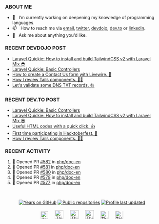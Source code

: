 ### ABOUT ME

- 🔭&nbsp;&nbsp; I’m currently working on deepening my knowledge of programming languages.
- 📫&nbsp;&nbsp; How to reach me via [email], [twitter], [devdojo], [dev.to] or [linkedin].
- 💬&nbsp;&nbsp; Ask me about anything you'd like.

### RECENT DEVDOJO POST

<!-- DEVDOJO-POST-LIST:START -->
- [Laravel Quickie: How to install and build TailwindCSS v2 with Laravel Mix 😎](https://devdojo.com/thinkverse/laravel-quickie-how-to-install-and-build-tailwindcss-v2-with-laravel-mix)
- [Laravel Quickie: Basic Controllers](https://devdojo.com/thinkverse/laravel-quickie-basic-controllers)
- [How to create a Contact Us form with Livewire. 👋](https://devdojo.com/thinkverse/how-to-create-a-contact-us-form-with-livewire)
- [How I review Tails components. 👨‍💼](https://devdojo.com/thinkverse/how-i-review-tails-components)
- [Let&#039;s validate some DNS TXT records. 👍](https://devdojo.com/thinkverse/lets-validate-some-dns-txt-records)
<!-- DEVDOJO-POST-LIST:END -->

### RECENT DEV.TO POST
<!-- BLOG-POST-LIST:START -->
- [Laravel Quickie: Basic Controllers](https://dev.to/thinkverse/laravel-quickie-basic-controllers-4jdj)
- [Laravel Quickie: How to install and build TailwindCSS v2 with Laravel Mix 😎](https://dev.to/thinkverse/laravel-quickie-how-to-install-and-build-tailwindcss-v2-with-laravel-mix-3k81)
- [Useful HTML codes with a quick click. 👍](https://dev.to/thinkverse/useful-html-codes-with-a-quick-click-opi)
- [First time participating in Hacktoberfest. 🎉](https://dev.to/thinkverse/first-time-participating-in-hacktoberfest-ji)
- [How I review Tails components. 👨‍💼](https://dev.to/thinkverse/how-i-review-tails-components-3f9n)
<!-- BLOG-POST-LIST:END -->

### RECENT ACTIVITY
<!--START_SECTION:activity-->
1. 💪 Opened PR [#582](https://github.com/php/doc-en/pull/582) in [php/doc-en](https://github.com/php/doc-en)
2. 💪 Opened PR [#581](https://github.com/php/doc-en/pull/581) in [php/doc-en](https://github.com/php/doc-en)
3. 💪 Opened PR [#580](https://github.com/php/doc-en/pull/580) in [php/doc-en](https://github.com/php/doc-en)
4. 💪 Opened PR [#579](https://github.com/php/doc-en/pull/579) in [php/doc-en](https://github.com/php/doc-en)
5. 💪 Opened PR [#577](https://github.com/php/doc-en/pull/577) in [php/doc-en](https://github.com/php/doc-en)
<!--END_SECTION:activity-->

<p align="center">
<br><br>
<a href="https://badges.pufler.dev">
<img src="https://badges.pufler.dev/years/thinkverse?logo=github" alt="Years on GitHub"/></a>
<a href="https://badges.pufler.dev">
<img src="https://badges.pufler.dev/repos/thinkverse?logo=github" alt="Public repositories" /></a>
<a href="https://shields.io">
<img src="https://img.shields.io/github/last-commit/thinkverse/thinkverse?label=Profile%20Updated&logo=github" alt="Profile last updated"/></a>
<br><br>
<a href="https://dev.to/thinkverse">
<img src="https://d2fltix0v2e0sb.cloudfront.net/dev-badge.svg" alt="Thinkverse dev to profile" width="24px"/></a>
&emsp;
<a href= "https://instagram.com/thinkverse">
<img src="https://img.icons8.com/ios-glyphs/256/000000/instagram-new.svg" alt="Thinkverse instagram profile" width="28px"/></a>
&emsp;
<a href="https://www.paypal.com/paypalme/thinkverse">
<img src="https://img.icons8.com/ios-glyphs/256/000000/paypal.png" alt="Thinkverse pay pal me profile" width="28px"/></a> 
&emsp;
<a href="https://thinkverse.dev">
<img src="https://img.icons8.com/material/256/000000/globe--v1.png" alt="Thinkverse personal website" width="28px"/></a>
&emsp;
<a href="https://linkedin.com/in/thinkverse">
<img src="https://img.icons8.com/ios-filled/256/000000/linkedin.svg" alt="Thinkverse linked in profile" width="26px"/></a>
&emsp;
<a href="https://twitter.com/thinkverse">
<img src="https://img.icons8.com/ios-filled/256/000000/twitter.svg" alt="Thinkverse twitter profile" width="26px"/></a>
</p>

[email]: mailto:work@hallberg.kim
[twitter]: https://twitter.com/thinkverse
[devdojo]: https://devdojo.com/thinkverse
[dev.to]: https://dev.to/thinkverse
[linkedin]: https://www.linkedin.com/in/thinkverse/
